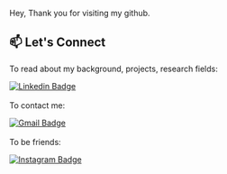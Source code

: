 <!-- ![Header image](https://raw.githubusercontent.com/jayrajroshan/jayrajroshan/master/Assets/GitHub_Header.jpg) -->

Hey,
Thank you for visiting my github.

## 📫 Let's Connect

To read about my background, projects, research fields:

[![Linkedin Badge](https://img.shields.io/badge/-LinkedIn-blue?style=flat-square&logo=Linkedin&logoColor=white&link=https://www.linkedin.com/in/jayraj-roshan/)](https://www.linkedin.com/in/sohrabnamazinia/)
<br>
<br>
To contact me:

[![Gmail Badge](https://img.shields.io/badge/-Gmail-d14836?style=flat-square&logo=Gmail&logoColor=white&link=mail@jayrajroshan1@gmail.com)](mailto:mail@spencernamazinia@gmail.com)
<br>
<br>
To be friends:

[![Instagram Badge](https://img.shields.io/badge/-Instagram-e4405f?style=flat-square&logo=Instagram&logoColor=white&link=https://www.instagram.com/roshanjayraj/)](https://www.instagram.com/sohraub7/)


